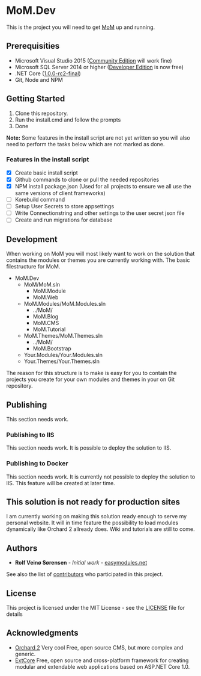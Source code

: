 ﻿# MoM.Dev
This is the project you will need to get [MoM](https://github.com/RolfVeinoeSorensen/MoM) up and running.

## Prerequisities
 * Microsoft Visual Studio 2015 ([Community Edition](https://www.visualstudio.com/en-us) will work fine)
 * Microsoft SQL Server 2014 or higher ([Developer Edition](https://blogs.technet.microsoft.com/dataplatforminsider/2016/03/31/microsoft-sql-server-developer-edition-is-now-free/) is now free)
 * .NET Core ([1.0.0-rc2-final](https://www.microsoft.com/net/core#windows))
 * Git, Node and NPM

## Getting Started
1. Clone this repository.
2. Run the install.cmd and follow the prompts
3. Done

**Note:** Some features in the install script are not yet written so you will also need to perform the tasks below which are not marked as done.

### Features in the install script
- [x] Create basic install script
- [x] Github commands to clone or pull the needed repositories
- [x] NPM install package.json (Used for all projects to ensure we all use the same versions of client frameworks)
- [ ] Korebuild command
- [ ] Setup User Secrets to store appsettings
- [ ] Write Connectionstring and other settings to the user secret json file
- [ ] Create and run migrations for database

## Development
When working on MoM you will most likely want to work on the solution that contains the modules or themes you are currently working with.
The basic filestructure for MoM.

 * MoM.Dev
    * MoM/MoM.sln
        * MoM.Module
        * MoM.Web
    * MoM.Modules/MoM.Modules.sln
        * ../MoM/
        * MoM.Blog
        * MoM.CMS
        * MoM.Tutorial
    * MoM.Themes/MoM.Themes.sln
        * ../MoM/
        * MoM.Bootstrap
    * Your.Modules/Your.Modules.sln
    * Your.Themes/Your.Themes.sln

The reason for this structure is to make is easy for you to contain the projects you create for your own modules and themes in your on Git repository.

## Publishing
This section needs work.

### Publishing to IIS
This section needs work.
It is possible to deploy the solution to IIS.

### Publishing to Docker
This section needs work.
It is currently not possible to deploy the solution to IIS. This feature will be created at later time.

## This solution is not ready for production sites
I am currently working on making this solution ready enough to serve my personal website.
It will in time feature the possibility to load modules dynamically like Orchard 2 allready does.
Wiki and tutorials are still to come.

## Authors

* **Rolf Veinø Sørensen** - *Initial work* - [easymodules.net](https://easymodules.net/)

See also the list of [contributors](https://github.com/RolfVeinoeSorensen/MoM/contributors) who participated in this project.

## License

This project is licensed under the MIT License - see the [LICENSE](LICENSE) file for details

## Acknowledgments
 * [Orchard 2](https://github.com/OrchardCMS/Orchard2) Very cool Free, open source CMS, but more complex and generic.
 * [ExtCore](https://github.com/ExtCore/ExtCore) Free, open source and cross-platform framework for creating modular and extendable web applications based on ASP.NET Core 1.0.
